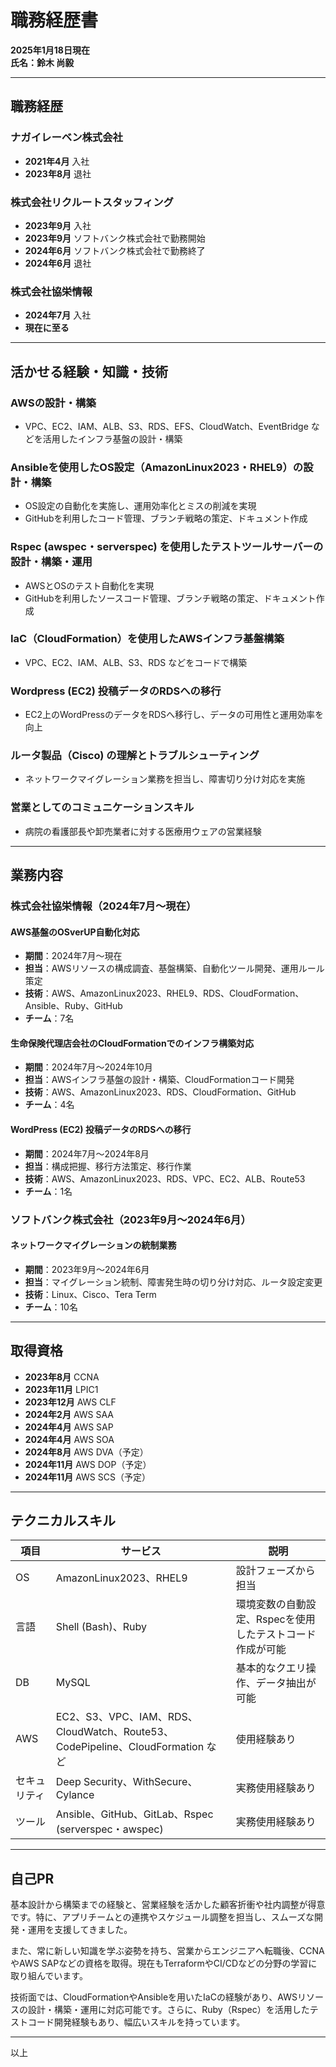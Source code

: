 # 職務経歴書

**2025年1月18日現在**  
**氏名：鈴木 尚毅**

---

## 職務経歴

### ナガイレーベン株式会社
- **2021年4月** 入社
- **2023年8月** 退社

### 株式会社リクルートスタッフィング
- **2023年9月** 入社
- **2023年9月** ソフトバンク株式会社で勤務開始
- **2024年6月** ソフトバンク株式会社で勤務終了
- **2024年6月** 退社

### 株式会社協栄情報
- **2024年7月** 入社
- **現在に至る**

---

## 活かせる経験・知識・技術

### AWSの設計・構築
- VPC、EC2、IAM、ALB、S3、RDS、EFS、CloudWatch、EventBridge などを活用したインフラ基盤の設計・構築

### Ansibleを使用したOS設定（AmazonLinux2023・RHEL9）の設計・構築
- OS設定の自動化を実施し、運用効率化とミスの削減を実現
- GitHubを利用したコード管理、ブランチ戦略の策定、ドキュメント作成

### Rspec (awspec・serverspec) を使用したテストツールサーバーの設計・構築・運用
- AWSとOSのテスト自動化を実現
- GitHubを利用したソースコード管理、ブランチ戦略の策定、ドキュメント作成

### IaC（CloudFormation）を使用したAWSインフラ基盤構築
- VPC、EC2、IAM、ALB、S3、RDS などをコードで構築

### Wordpress (EC2) 投稿データのRDSへの移行
- EC2上のWordPressのデータをRDSへ移行し、データの可用性と運用効率を向上

### ルータ製品（Cisco) の理解とトラブルシューティング
- ネットワークマイグレーション業務を担当し、障害切り分け対応を実施

### 営業としてのコミュニケーションスキル
- 病院の看護部長や卸売業者に対する医療用ウェアの営業経験

---

## 業務内容

### 株式会社協栄情報（2024年7月～現在）

#### **AWS基盤のOSverUP自動化対応**
- **期間**：2024年7月～現在
- **担当**：AWSリソースの構成調査、基盤構築、自動化ツール開発、運用ルール策定
- **技術**：AWS、AmazonLinux2023、RHEL9、RDS、CloudFormation、Ansible、Ruby、GitHub
- **チーム**：7名

#### **生命保険代理店会社のCloudFormationでのインフラ構築対応**
- **期間**：2024年7月～2024年10月
- **担当**：AWSインフラ基盤の設計・構築、CloudFormationコード開発
- **技術**：AWS、AmazonLinux2023、RDS、CloudFormation、GitHub
- **チーム**：4名

#### **WordPress (EC2) 投稿データのRDSへの移行**
- **期間**：2024年7月～2024年8月
- **担当**：構成把握、移行方法策定、移行作業
- **技術**：AWS、AmazonLinux2023、RDS、VPC、EC2、ALB、Route53
- **チーム**：1名

### ソフトバンク株式会社（2023年9月～2024年6月）

#### **ネットワークマイグレーションの統制業務**
- **期間**：2023年9月～2024年6月
- **担当**：マイグレーション統制、障害発生時の切り分け対応、ルータ設定変更
- **技術**：Linux、Cisco、Tera Term
- **チーム**：10名

---

## 取得資格
- **2023年8月** CCNA
- **2023年11月** LPIC1
- **2023年12月** AWS CLF
- **2024年2月** AWS SAA
- **2024年4月** AWS SAP
- **2024年4月** AWS SOA
- **2024年8月** AWS DVA（予定）
- **2024年11月** AWS DOP（予定）
- **2024年11月** AWS SCS（予定）

---

## テクニカルスキル

| 項目 | サービス | 説明 |
|------|----------|------|
| OS | AmazonLinux2023、RHEL9 | 設計フェーズから担当 |
| 言語 | Shell (Bash)、Ruby | 環境変数の自動設定、Rspecを使用したテストコード作成が可能 |
| DB | MySQL | 基本的なクエリ操作、データ抽出が可能 |
| AWS | EC2、S3、VPC、IAM、RDS、CloudWatch、Route53、CodePipeline、CloudFormation など | 使用経験あり |
| セキュリティ | Deep Security、WithSecure、Cylance | 実務使用経験あり |
| ツール | Ansible、GitHub、GitLab、Rspec (serverspec・awspec) | 実務使用経験あり |

---

## 自己PR

基本設計から構築までの経験と、営業経験を活かした顧客折衝や社内調整が得意です。特に、アプリチームとの連携やスケジュール調整を担当し、スムーズな開発・運用を支援してきました。

また、常に新しい知識を学ぶ姿勢を持ち、営業からエンジニアへ転職後、CCNAやAWS SAPなどの資格を取得。現在もTerraformやCI/CDなどの分野の学習に取り組んでいます。

技術面では、CloudFormationやAnsibleを用いたIaCの経験があり、AWSリソースの設計・構築・運用に対応可能です。さらに、Ruby（Rspec）を活用したテストコード開発経験もあり、幅広いスキルを持っています。

---

以上